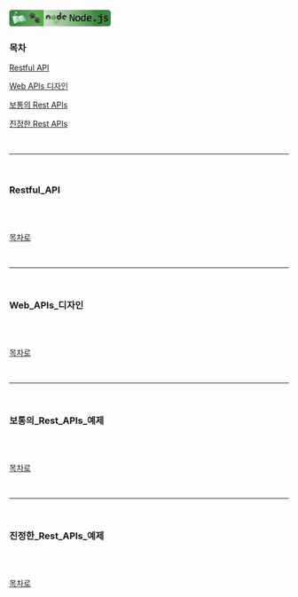 <br />
<a href="https://github.com/seol-yu/TIL/tree/master/NodeJS/노드_백엔드">
  <img src="https://github.com/seol-yu/TIL/raw/master/images/nodejs-badge-logo.png?raw=true" height="30" style="max-width: 100%;">
</a>
<br />

### 목차

[Restful API](#Restful_API)

[Web APIs 디자인](#Web_APIs_디자인)

[보통의 Rest APIs](#보통의_Rest_APIs_예제)

[진정한 Rest APIs](#진정한_Rest_APIs_예제)

<br />

---

<br />

### Restful_API

<br />



<br />

[목차로](#목차)

<br />

---

<br />

### Web_APIs_디자인

<br />



<br />

[목차로](#목차)

<br />

---

<br />

### 보통의_Rest_APIs_예제

<br />



<br />

[목차로](#목차)

<br />

---

<br />

### 진정한_Rest_APIs_예제

<br />



<br />

[목차로](#목차)

<br />
